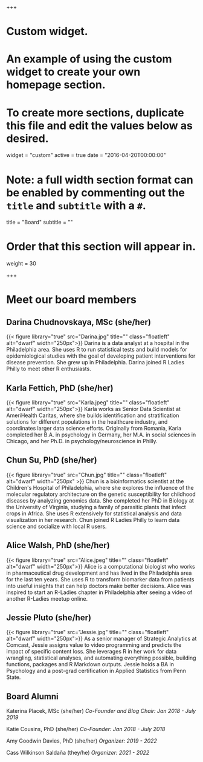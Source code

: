 +++
# Custom widget.
# An example of using the custom widget to create your own homepage section.
# To create more sections, duplicate this file and edit the values below as desired.
widget = "custom"
active = true
date = "2016-04-20T00:00:00"

# Note: a full width section format can be enabled by commenting out the `title` and `subtitle` with a `#`.
title = "Board"
subtitle = ""

# Order that this section will appear in.
weight = 30

+++

# Meet our board members

## Darina Chudnovskaya, MSc (she/her)
{{< figure library="true" src="Darina.jpg" title="" class="floatleft" alt="dwarf" width="250px">}}
 Darina is a data analyst at a hospital in the Philadelphia area. She uses R to run statistical tests and build models for epidemiological studies with the goal of developing patient interventions for disease prevention. She grew up in Philadelphia. Darina joined R Ladies Philly to meet other R enthusiasts. 

## Karla Fettich, PhD (she/her)
{{< figure library="true" src="Karla.jpeg" title="" class="floatleft" alt="dwarf" width="250px">}}
 Karla works as Senior Data Scientist at AmeriHealth Caritas, where she builds identification and stratification solutions for different populations in the healthcare industry, and coordinates larger data science efforts. Originally from Romania, Karla completed her B.A. in psychology in Germany, her M.A. in social sciences in Chicago, and her Ph.D. in psychology/neuroscience in Philly. 

## Chun Su, PhD (she/her)
{{< figure library="true" src="Chun.jpg" title="" class="floatleft" alt="dwarf" width="250px" >}}
Chun is a bioinformatics scientist at the Children's Hospital of Philadelphia, where she explores the influence of the molecular regulatory architecture on the genetic susceptibility for childhood diseases by analyzing genomics data. She completed her PhD in Biology at the University of Virginia, studying a family of parasitic plants that infect crops in Africa. She uses R extensively for statistical analysis and data visualization in her research. Chun joined R Ladies Philly to learn data science and socialize with local R users.

## Alice Walsh, PhD (she/her)
{{< figure library="true" src="Alice.jpeg" title="" class="floatleft" alt="dwarf" width="250px">}}
Alice is a computational biologist who works in pharmaceutical drug development and has lived in the Philadelphia area for the last ten years. She uses R to transform biomarker data from patients into useful insights that can help doctors make better decisions. Alice was inspired to start an R-Ladies chapter in Philadelphia after seeing a video of another R-Ladies meetup online. 

## Jessie Pluto (she/her)
{{< figure library="true" src="Jessie.jpg" title="" class="floatleft" alt="dwarf" width="250px">}}
As a senior manager of Strategic Analytics at Comcast, Jessie assigns value to video programming and predicts the impact of specific content loss. She leverages R in her work for data wrangling, statistical analyses, and automating everything possible, building functions, packages and R Markdown outputs. Jessie holds a BA in Psychology and a post-grad certification in Applied Statistics from Penn State. 


## Board Alumni
Katerina Placek, MSc (she/her)
*Co-Founder and Blog Chair: Jan 2018 - July 2019*

Katie Cousins, PhD (she/her)
*Co-Founder: Jan 2018 - July 2018*

Amy Goodwin Davies, PhD (she/her)
*Organizer: 2019 - 2022*

Cass Wilkinson Saldaña (they/he)
*Organizer: 2021 - 2022*